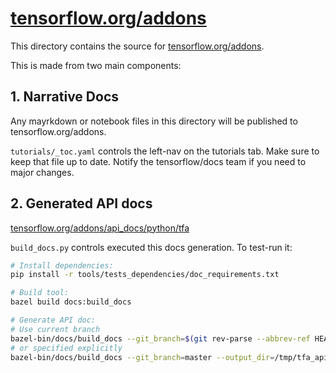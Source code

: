 # [tensorflow.org/addons](https://tensorflow.org/addons)

This directory contains the source for [tensorflow.org/addons](https://tensorflow.org/addons).

This is made from two main components:

## 1. Narrative Docs

Any mayrkdown or notebook files in this directory will be published to tensorflow.org/addons.

`tutorials/_toc.yaml` controls the left-nav on the tutorials tab. Make sure to keep that file up to date.
Notify the tensorflow/docs team if you need to major changes. 


## 2. Generated API docs

[tensorflow.org/addons/api_docs/python/tfa](https://tensorflow.org/addons/api_docs/python/tfa)

`build_docs.py` controls executed this docs generation. To test-run it:

```bash
# Install dependencies:
pip install -r tools/tests_dependencies/doc_requirements.txt

# Build tool:
bazel build docs:build_docs

# Generate API doc:
# Use current branch
bazel-bin/docs/build_docs --git_branch=$(git rev-parse --abbrev-ref HEAD)
# or specified explicitly
bazel-bin/docs/build_docs --git_branch=master --output_dir=/tmp/tfa_api
```
